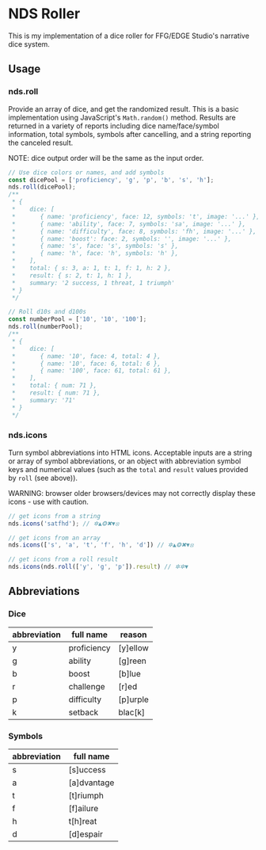 # NDS Roller

This is my implementation of a dice roller for FFG/EDGE Studio's narrative dice system.

## Usage

### nds.roll
Provide an array of dice, and get the randomized result. This is a basic implementation using JavaScript's `Math.random()` method. Results are returned in a variety of reports including dice name/face/symbol information, total symbols, symbols after cancelling, and a string reporting the canceled result.

NOTE: dice output order will be the same as the input order.

```js
// Use dice colors or names, and add symbols
const dicePool = ['proficiency', 'g', 'p', 'b', 's', 'h'];
nds.roll(dicePool);
/**
 * {
 *    dice: [
 *       { name: 'proficiency', face: 12, symbols: 't', image: '...' },
 *       { name: 'ability', face: 7, symbols: 'sa', image: '...' },
 *       { name: 'difficulty', face: 8, symbols: 'fh', image: '...' },
 *       { name: 'boost': face: 2, symbols: '', image: '...' },
 *       { name: 's', face: 's', symbols: 's' },
 *       { name: 'h', face: 'h', symbols: 'h' },
 *    ],
 *    total: { s: 3, a: 1, t: 1, f: 1, h: 2 },
 *    result: { s: 2, t: 1, h: 1 },
 *    summary: '2 success, 1 threat, 1 triumph'
 * }
 */

// Roll d10s and d100s
const numberPool = ['10', '10', '100'];
nds.roll(numberPool);
/**
 * {
 *    dice: [
 *       { name: '10', face: 4, total: 4 },
 *       { name: '10', face: 6, total: 6 },
 *       { name: '100', face: 61, total: 61 },
 *    ],
 *    total: { num: 71 },
 *    result: { num: 71 },
 *    summary: '71'
 * }
 */
```

### nds.icons
Turn symbol abbreviations into HTML icons. Acceptable inputs are a string or array of symbol abbreviations, or an object with abbreviation symbol keys and numerical values (such as the `total` and `result` values provided by `roll` (see above)).

WARNING: browser older browsers/devices may not correctly display these icons - use with caution.

```js
// get icons from a string
nds.icons('satfhd'); // ✲▲❂✖▼⦻

// get icons from an array
nds.icons(['s', 'a', 't', 'f', 'h', 'd']) // ✲▲❂✖▼⦻

// get icons from a roll result
nds.icons(nds.roll(['y', 'g', 'p']).result) // ✲✲▼
```

## Abbreviations
### Dice
| abbreviation | full name   | reason   |
| ------------ | ----------- | -------- |
| y            | proficiency | [y]ellow |
| g            | ability     | [g]reen  |
| b            | boost       | [b]lue   |
| r            | challenge   | [r]ed    |
| p            | difficulty  | [p]urple |
| k            | setback     | blac[k]  |

### Symbols
| abbreviation | full name   |
| ------------ | ----------- |
| s            | [s]uccess   |
| a            | [a]dvantage |
| t            | [t]riumph   |
| f            | [f]ailure   |
| h            | t[h]reat    |
| d            | [d]espair   |